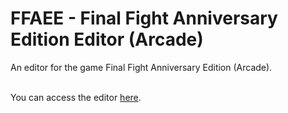 # FFAEE - Final Fight Anniversary Edition Editor (Arcade)
An editor for the game Final Fight Anniversary Edition (Arcade).
<br/><br/>

You can access the editor [here](https://gamehackfan.github.io/pssme/).
<br/><br/>
